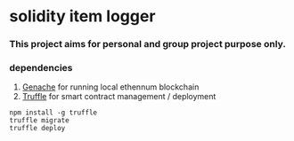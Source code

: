 # solidity item logger

### This project aims for personal and group project purpose only.

### dependencies

1. [Genache](https://truffleframework.com/ganache) for running local ethennum blockchain
2. [Truffle](https://truffleframework.com/truffle) for smart contract management / deployment

```shell
npm install -g truffle
truffle migrate
truffle deploy
```
